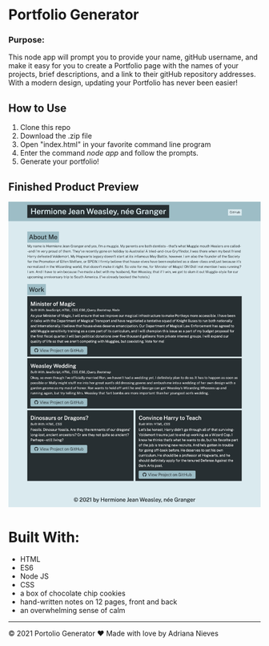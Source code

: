 # Portfolio Generator

### Purpose:
This node app will prompt you to provide your name, gitHub username, and make it easy for you to create a Portfolio page with the names of your projects, brief descriptions, and a link to their gitHub repository addresses. With a modern design, updating your Portfolio has never been easier!

## How to Use

1. Clone this repo
2. Download the .zip file 
3. Open "index.html" in your favorite command line program
4. Enter the command _node app_ and follow the prompts.
5. Generate your portfolio!

## Finished Product Preview

![alt text](https://github.com/itsmeadriana/portfolio-generator/blob/main/Hermione%20Granger%20portfolio.png?raw=true)

# Built With:

- HTML
- ES6
- Node JS
- CSS
- a box of chocolate chip cookies
- hand-written notes on 12 pages, front and back
- an overwhelming sense of calm

---

© 2021 Portolio Generator
❤️ Made with love by Adriana Nieves
